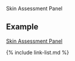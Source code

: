 ﻿Skin Assessment Panel

## Example

[Skin Assessment Panel](Observation-SkinAssessmentPanel-example.html)


{% include link-list.md %}